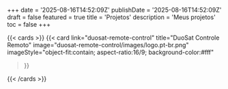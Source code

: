 +++
date = '2025-08-16T14:52:09Z'
publishDate = '2025-08-16T14:52:09Z'
draft = false
featured = true
title = 'Projetos'
description = 'Meus projetos'
toc = false
+++

{{< cards >}}
  {{< card
    link="duosat-remote-control"
    title="DuoSat Controle Remoto"
    image="duosat-remote-control/images/logo.pt-br.png"
    imageStyle="object-fit:contain; aspect-ratio:16/9; background-color:#fff"
  >}}

{{< /cards >}}
